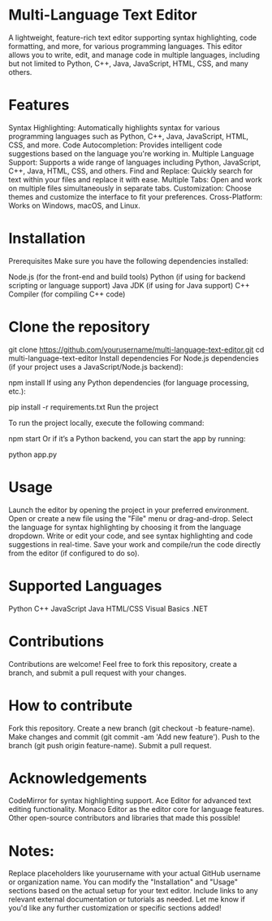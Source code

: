 # Multi-Language Text Editor

A lightweight, feature-rich text editor supporting syntax highlighting, code formatting, and more, for various programming languages. This editor allows you to write, edit, and manage code in multiple languages, including but not limited to Python, C++, Java, JavaScript, HTML, CSS, and many others.

# Features

Syntax Highlighting: Automatically highlights syntax for various programming languages such as Python, C++, Java, JavaScript, HTML, CSS, and more.
Code Autocompletion: Provides intelligent code suggestions based on the language you're working in.
Multiple Language Support: Supports a wide range of languages including Python, JavaScript, C++, Java, HTML, CSS, and others.
Find and Replace: Quickly search for text within your files and replace it with ease.
Multiple Tabs: Open and work on multiple files simultaneously in separate tabs.
Customization: Choose themes and customize the interface to fit your preferences.
Cross-Platform: Works on Windows, macOS, and Linux.


# Installation

Prerequisites
Make sure you have the following dependencies installed:

Node.js (for the front-end and build tools)
Python (if using for backend scripting or language support)
Java JDK (if using for Java support)
C++ Compiler (for compiling C++ code)


# Clone the repository

git clone https://github.com/yourusername/multi-language-text-editor.git
cd multi-language-text-editor
Install dependencies
For Node.js dependencies (if your project uses a JavaScript/Node.js backend):


npm install
If using any Python dependencies (for language processing, etc.):

pip install -r requirements.txt
Run the project

To run the project locally, execute the following command:

npm start
Or if it’s a Python backend, you can start the app by running:


python app.py


# Usage

Launch the editor by opening the project in your preferred environment.
Open or create a new file using the "File" menu or drag-and-drop.
Select the language for syntax highlighting by choosing it from the language dropdown.
Write or edit your code, and see syntax highlighting and code suggestions in real-time.
Save your work and compile/run the code directly from the editor (if configured to do so).

# Supported Languages

Python
C++
JavaScript
Java
HTML/CSS
Visual Basics .NET



# Contributions 
Contributions are welcome! Feel free to fork this repository, create a branch, and submit a pull request with your changes.

# How to contribute

Fork this repository.
Create a new branch (git checkout -b feature-name).
Make changes and commit (git commit -am 'Add new feature').
Push to the branch (git push origin feature-name).
Submit a pull request.


# Acknowledgements
CodeMirror for syntax highlighting support.
Ace Editor for advanced text editing functionality.
Monaco Editor as the editor core for language features.
Other open-source contributors and libraries that made this possible!


# Notes:
Replace placeholders like yourusername with your actual GitHub username or organization name.
You can modify the "Installation" and "Usage" sections based on the actual setup for your text editor.
Include links to any relevant external documentation or tutorials as needed.
Let me know if you'd like any further customization or specific sections added!
